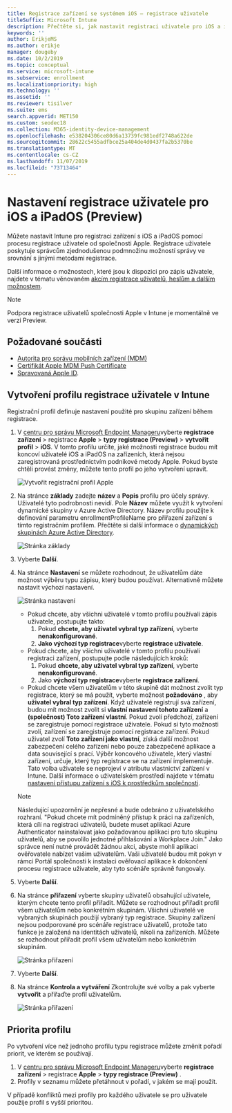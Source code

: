 ```yaml
---
title: Registrace zařízení se systémem iOS – registrace uživatele
titleSuffix: Microsoft Intune
description: Přečtěte si, jak nastavit registraci uživatele pro iOS a iPadOS.
keywords: ''
author: ErikjeMS
ms.author: erikje
manager: dougeby
ms.date: 10/2/2019
ms.topic: conceptual
ms.service: microsoft-intune
ms.subservice: enrollment
ms.localizationpriority: high
ms.technology: ''
ms.assetid: ''
ms.reviewer: tisilver
ms.suite: ems
search.appverid: MET150
ms.custom: seodec18
ms.collection: M365-identity-device-management
ms.openlocfilehash: e538204306ce80d6a13739fc981edf2748a622de
ms.sourcegitcommit: 28622c5455adfbce25a404de4d0437fa2b5370be
ms.translationtype: MT
ms.contentlocale: cs-CZ
ms.lasthandoff: 11/07/2019
ms.locfileid: "73713464"
---
```

# <a name="set-up-ios-and-ipados-user-enrollment-preview"></a>Nastavení registrace uživatele pro iOS a iPadOS (Preview)

Můžete nastavit Intune pro registraci zařízení s iOS a iPadOS pomocí procesu registrace uživatele od společnosti Apple. Registrace uživatele poskytuje správcům zjednodušenou podmnožinu možností správy ve srovnání s jinými metodami registrace.

Další informace o možnostech, které jsou k dispozici pro zápis uživatele, najdete v tématu věnovaném [akcím registrace uživatelů, heslům a dalším možnostem](ios-user-enrollment-supported-actions.md).

> [!NOTE]
> Podpora registrace uživatelů společnosti Apple v Intune je momentálně ve verzi Preview.

## <a name="prerequisites"></a>Požadované součásti
- [Autorita pro správu mobilních zařízení (MDM)](../fundamentals/mdm-authority-set.md)
- [Certifikát Apple MDM Push Certificate](apple-mdm-push-certificate-get.md)
- [Spravovaná Apple ID](https://support.apple.com/guide/apple-business-manager/mdm1c9622977/web).

## <a name="create-a-user-enrollment-profile-in-intune"></a>Vytvoření profilu registrace uživatele v Intune

Registrační profil definuje nastavení použité pro skupinu zařízení během registrace. 

1. V [centru pro správu Microsoft Endpoint Manageru](https://go.microsoft.com/fwlink/?linkid=2109431)vyberte **registrace zařízení** > registrace **Apple** > **typy registrace (Preview)**  > **vytvořit profil** > **iOS**. V tomto profilu určíte, jaké možnosti registrace budou mít koncoví uživatelé iOS a iPadOS na zařízeních, která nejsou zaregistrovaná prostřednictvím podnikové metody Apple. Pokud byste chtěli provést změny, můžete tento profil po jeho vytvoření upravit.

    ![Vytvořit registrační profil Apple](./media/ios-user-enrollment/create-profile.png)

2. Na stránce **základy** zadejte **název** a **Popis** profilu pro účely správy. Uživatelé tyto podrobnosti nevidí. Pole **Název** můžete využít k vytvoření dynamické skupiny v Azure Active Directory. Název profilu použijte k definování parametru enrollmentProfileName pro přiřazení zařízení s tímto registračním profilem. Přečtěte si další informace o [dynamických skupinách Azure Active Directory](https://docs.microsoft.com/azure/active-directory/active-directory-groups-dynamic-membership-azure-portal#rules-for-devices).

    ![Stránka základy](./media/ios-user-enrollment/basics-page.png)


3. Vyberte **Další**.

4. Na stránce **Nastavení** se můžete rozhodnout, že uživatelům dáte možnost výběru typu zápisu, který budou používat. Alternativně můžete nastavit výchozí nastavení.

    ![Stránka nastavení](./media/ios-user-enrollment/settings-page.png)

    - Pokud chcete, aby všichni uživatelé v tomto profilu používali zápis uživatele, postupujte takto:
        1. Pokud **chcete, aby uživatel vybral typ zařízení**, vyberte **nenakonfigurované**.
        2. **Jako výchozí typ registrace**vyberte **registrace uživatele**.
    - Pokud chcete, aby všichni uživatelé v tomto profilu používali registraci zařízení, postupujte podle následujících kroků:
        1. Pokud **chcete, aby uživatel vybral typ zařízení**, vyberte **nenakonfigurované**.
        2. Jako **výchozí typ registrace**vyberte **registrace zařízení**.
    - Pokud chcete všem uživatelům v této skupině dát možnost zvolit typ registrace, který se má použít, vyberte možnost **požadováno** , aby **uživatel vybral typ zařízení**. Když uživatelé registrují svá zařízení, budou mít možnost zvolit si **vlastní nastavení tohoto zařízení** a **(společnost) Toto zařízení vlastní**. Pokud zvolí předchozí, zařízení se zaregistruje pomocí registrace uživatele. Pokud si tyto možnosti zvolí, zařízení se zaregistruje pomocí registrace zařízení. Pokud uživatel zvolí **Toto zařízení jako vlastní**, získá další možnost zabezpečení celého zařízení nebo pouze zabezpečené aplikace a data související s prací. Výběr koncového uživatele, který vlastní zařízení, určuje, který typ registrace se na zařízení implementuje. Tato volba uživatele se neprojeví v atributu vlastnictví zařízení v Intune. Další informace o uživatelském prostředí najdete v tématu [nastavení přístupu zařízení s iOS k prostředkům společnosti](https://docs.microsoft.com/intune-user-help/enroll-your-device-in-intune-ios).
    
    > [!NOTE]
    > Následující upozornění je nepřesné a bude odebráno z uživatelského rozhraní.
    > "Pokud chcete mít podmíněný přístup k práci na zařízeních, která cílí na registraci uživatelů, budete muset aplikaci Azure Authenticator nainstalovat jako požadovanou aplikaci pro tuto skupinu uživatelů, aby se povolilo jednotné přihlašování a Workplace Join."
    > Jako správce není nutné provádět žádnou akci, abyste mohli aplikaci ověřovatele nabízet vašim uživatelům. Vaši uživatelé budou mít pokyn v rámci Portál společnosti k instalaci ověřovací aplikace k dokončení procesu registrace uživatele, aby tyto scénáře správně fungovaly.

5. Vyberte **Další**.

6. Na stránce **přiřazení** vyberte skupiny uživatelů obsahující uživatele, kterým chcete tento profil přiřadit. Můžete se rozhodnout přiřadit profil všem uživatelům nebo konkrétním skupinám. Všichni uživatelé ve vybraných skupinách použijí vybraný typ registrace. Skupiny zařízení nejsou podporované pro scénáře registrace uživatelů, protože tato funkce je založená na identitách uživatelů, nikoli na zařízeních. Můžete se rozhodnout přiřadit profil všem uživatelům nebo konkrétním skupinám.

    ![Stránka přiřazení](./media/ios-user-enrollment/assignments-page.png)

7. Vyberte **Další**.

8. Na stránce **Kontrola a vytváření** Zkontrolujte své volby a pak vyberte **vytvořit** a přiřaďte profil uživatelům.

    ![Stránka přiřazení](./media/ios-user-enrollment/assignments-page.png)


## <a name="profile-priority"></a>Priorita profilu

Po vytvoření více než jednoho profilu typu registrace můžete změnit pořadí priorit, ve kterém se používají.

1. V [centru pro správu Microsoft Endpoint Manageru](https://go.microsoft.com/fwlink/?linkid=2109431)vyberte **registrace zařízení** > registrace **Apple** > **typy registrace (Preview)** .
2. Profily v seznamu můžete přetáhnout v pořadí, v jakém se mají použít.

V případě konfliktů mezi profily pro každého uživatele se pro uživatele použije profil s vyšší prioritou.


